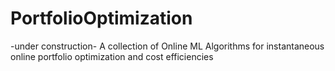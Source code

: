 # PortfolioOptimization
-under construction-
A collection of Online ML Algorithms for instantaneous online portfolio optimization and cost efficiencies
